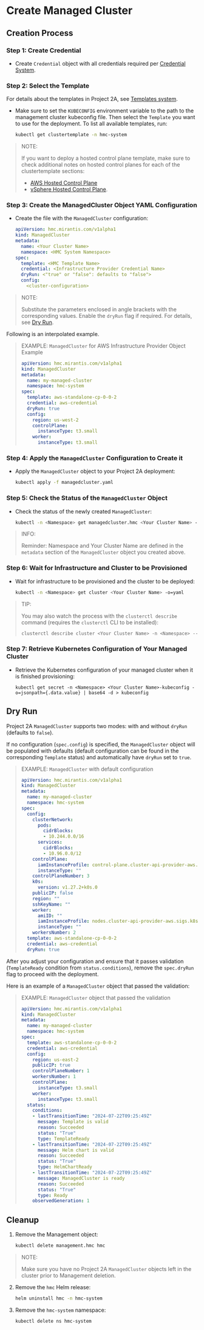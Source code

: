 # Create Managed Cluster

## Creation Process 

### Step 1: Create Credential

- Create `Credential` object with all credentials required per [Credential System](../credential/main.md).

### Step 2: Select the Template

For details about the templates in Project 2A, see [Templates system](../template/main.md).

- Make sure to set the `KUBECONFIG` environment variable to the path to the
  management cluster kubeconfig file.  Then select the `Template` you want to
  use for the deployment. To list all available templates, run:

  ```bash
  kubectl get clustertemplate -n hmc-system
  ```

> NOTE:
>
> If you want to deploy a hosted control plane template, make sure to check
> additional notes on hosted control planes for each of the clustertemplate
> sections:
>
> - [AWS Hosted Control Plane](../clustertemplates/aws/hosted-control-plane.md)
> - [vSphere Hosted Control Plane](../clustertemplates/vsphere/hosted-control-plane.md).

### Step 3: Create the ManagedCluster Object YAML Configuration

- Create the file with the `ManagedCluster` configuration:

    ```yaml
    apiVersion: hmc.mirantis.com/v1alpha1
    kind: ManagedCluster
    metadata:
      name: <Your Cluster Name>
      namespace: <HMC System Namespace>
    spec:
      template: <HMC Template Name>
      credential: <Infrastructure Provider Credential Name>
      dryRun: <"true" or "false": defaults to "false">
      config:
        <cluster-configuration>
    ```

> NOTE:
>
> Substitute the parameters enclosed in angle brackets with the corresponding
> values. Enable the `dryRun` flag if required. For details, see
> [Dry Run](#dry-run).

Following is an interpolated example.

> EXAMPLE: `ManagedCluster` for AWS Infrastructure Provider Object Example
> 
> ```yaml
> apiVersion: hmc.mirantis.com/v1alpha1
> kind: ManagedCluster
> metadata:
>   name: my-managed-cluster
>   namespace: hmc-system
> spec:
>   template: aws-standalone-cp-0-0-2
>   credential: aws-credential
>   dryRun: true
>   config:
>     region: us-west-2
>     controlPlane:
>       instanceType: t3.small
>     worker:
>       instanceType: t3.small
> ```

### Step 4: Apply the `ManagedCluster` Configuration to Create it

- Apply the `ManagedCluster` object to your Project 2A deployment:

	```bash
	kubectl apply -f managedcluster.yaml
	```

### Step 5: Check the Status of the `ManagedCluster` Object

- Check the status of the newly created `ManagedCluster`:

	```bash
	kubectl -n <Namespace> get managedcluster.hmc <Your Cluster Name> -o=yaml
	```

> INFO:
> 
> Reminder: Namespace and Your Cluster Name are defined in the `metadata` section of the `ManagedCluster` object you created above.

### Step 6: Wait for Infrastructure and Cluster to be Provisioned

- Wait for infrastructure to be provisioned and the cluster to be deployed:

	```bash
	kubectl -n <Namespace> get cluster <Your Cluster Name> -o=yaml
	```

> TIP:
> 
> You may also watch the process with the `clusterctl describe` command
> (requires the `clusterctl` CLI to be installed):
> 
> ```bash
> clusterctl describe cluster <Your Cluster Name> -n <Namespace> --show-conditions all
> ```

### Step 7: Retrieve Kubernetes Configuration of Your Managed Cluster

- Retrieve the Kubernetes configuration of your managed cluster when it is finished provisioning:

    ```
    kubectl get secret -n <Namespace> <Your Cluster Name>-kubeconfig -o=jsonpath={.data.value} | base64 -d > kubeconfig
    ```

## Dry Run

Project 2A `ManagedCluster` supports two modes: with and without `dryRun` (defaults to `false`).

If no configuration (`spec.config`) is specified, the `ManagedCluster` object will be populated with defaults
(default configuration can be found in the corresponding `Template` status) and automatically have `dryRun` set to `true`.

> EXAMPLE: `ManagedCluster` with default configuration
> 
> ```yaml
> apiVersion: hmc.mirantis.com/v1alpha1
> kind: ManagedCluster
> metadata:
>   name: my-managed-cluster
>   namespace: hmc-system
> spec:
>   config:
>     clusterNetwork:
>       pods:
>         cidrBlocks:
>         - 10.244.0.0/16
>       services:
>         cidrBlocks:
>         - 10.96.0.0/12
>     controlPlane:
>       iamInstanceProfile: control-plane.cluster-api-provider-aws.sigs.k8s.io
>       instanceType: ""
>     controlPlaneNumber: 3
>     k0s:
>       version: v1.27.2+k0s.0
>     publicIP: false
>     region: ""
>     sshKeyName: ""
>     worker:
>       amiID: ""
>       iamInstanceProfile: nodes.cluster-api-provider-aws.sigs.k8s.io
>       instanceType: ""
>     workersNumber: 2
>   template: aws-standalone-cp-0-0-2
>   credential: aws-credential
>   dryRun: true
> ```

After you adjust your configuration and ensure that it passes validation (`TemplateReady` condition
from `status.conditions`), remove the `spec.dryRun` flag to proceed with the deployment.

Here is an example of a `ManagedCluster` object that passed the validation:

> EXAMPLE: `ManagedCluster` object that passed the validation
> 
> ```yaml
> apiVersion: hmc.mirantis.com/v1alpha1
> kind: ManagedCluster
> metadata:
>   name: my-managed-cluster
>   namespace: hmc-system
> spec:
>   template: aws-standalone-cp-0-0-2
>   credential: aws-credential
>   config:
>     region: us-east-2
>     publicIP: true
>     controlPlaneNumber: 1
>     workersNumber: 1
>     controlPlane:
>       instanceType: t3.small
>     worker:
>       instanceType: t3.small
>   status:
>     conditions:
>     - lastTransitionTime: "2024-07-22T09:25:49Z"
>       message: Template is valid
>       reason: Succeeded
>       status: "True"
>       type: TemplateReady
>     - lastTransitionTime: "2024-07-22T09:25:49Z"
>       message: Helm chart is valid
>       reason: Succeeded
>       status: "True"
>       type: HelmChartReady
>     - lastTransitionTime: "2024-07-22T09:25:49Z"
>       message: ManagedCluster is ready
>       reason: Succeeded
>       status: "True"
>       type: Ready
>     observedGeneration: 1
> ```

<!-- This Cleanup section describes uninstalling project 2A from the super cluster and hence should be in it's own file. -->

## Cleanup

1. Remove the Management object:

	```bash
	kubectl delete management.hmc hmc
	```

> NOTE:
>
> Make sure you have no Project 2A `ManagedCluster` objects left in the cluster prior to Management deletion.

2. Remove the `hmc` Helm release:

	```bash
	helm uninstall hmc -n hmc-system
	```

3. Remove the `hmc-system` namespace:

	```bash
	kubectl delete ns hmc-system
	```
